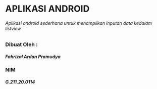# APLIKASI ANDROID
###### Aplikasi android sederhana untuk menampilkan inputan data kedalam listview

### Dibuat Oleh : 
##### Fahrizal Ardan Pramudya
### NIM
##### G.211.20.0114